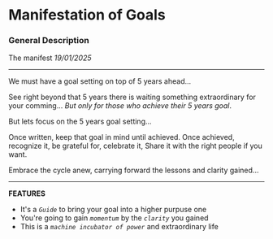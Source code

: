# Manifestation of Goals

### General Description

The manifest _19/01/2025_

---

We must have a goal setting on top of 5 years ahead... 

See right beyond that 5 years there is waiting something extraordinary
for your comming... *But only for those who achieve their 5 years goal*.

But lets focus on the 5 years goal setting... 

Once written, keep that goal in mind until achieved.
Once achieved, recognize it, be grateful for, celebrate it, 
Share it with the right people if you want.

Embrace the cycle anew, carrying forward the lessons and clarity gained...

---


**FEATURES**

- It's a *`Guide`* to bring your goal into a higher purpuse one
- You're going to gain *`momentum`* by the *`clarity`* you gained
- This is a *`machine incubator of power`* and extraordinary life

